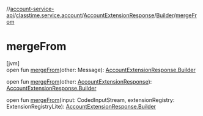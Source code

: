 //[account-service-api](../../../../index.md)/[classtime.service.account](../../index.md)/[AccountExtensionResponse](../index.md)/[Builder](index.md)/[mergeFrom](merge-from.md)

# mergeFrom

[jvm]\
open fun [mergeFrom](merge-from.md)(other: Message): [AccountExtensionResponse.Builder](index.md)

open fun [mergeFrom](merge-from.md)(other: [AccountExtensionResponse](../index.md)): [AccountExtensionResponse.Builder](index.md)

open fun [mergeFrom](merge-from.md)(input: CodedInputStream, extensionRegistry: ExtensionRegistryLite): [AccountExtensionResponse.Builder](index.md)
